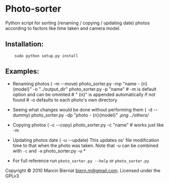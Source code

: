 # Photo-sorter
Python script for sorting (renaming / copying / updating date)
photos according to factors like time taken and camera model.

##  Installation:
        sudo python setup.py install

##  Examples:

* Renaming photos ( -m --move)
        photo_sorter.py -mp "name - {n}{model}" -o "../output_dir"
        photo_sorter.py -p "name" # -m is default option and can be ommited
                                  # " {n}" is appended automatically if not found
                                  # -o defaults to each photo's own directory

* Seeing what changes would be done without performing them ( -d --dummy)
        photo_sorter.py -dp "photo - {n}{model}" *.png ../others/*

* Copying photos ( -c --copy)
        photo_sorter.py -c "name" # works just like -m

* Updating photos date ( -u --update)
    This updates os' file modification time to that when the photo was taken.
    Note that -u can be combined with `-c` and `-m`
        photo_sorter.py -u *

* For full reference run `photo_sorter.py --help` or `photo_sorter.py`

Copyright © 2010 Marcin Biernat <biern.m@gmail.com>. Licensed under the GPLv3
